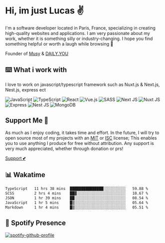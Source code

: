 # Hi, im just Lucas ✌️

I'm a software developer located in Paris, France, specializing in creating high-quality websites and applications. I am very passionate about my work, whether it is something silly or industry-changing. I hope you find something helpful or worth a laugh while browsing 💖

Founder of [Musy](https://musy.app) & [DAILY.YOU](https://daily-you.app)

## ⌨️ What i work with

I love to work on javascript/typescript framework such as Nuxt.js & Next.js, Nest.js, express ect

![JavaScript](https://img.shields.io/badge/javascript-%23323330.svg?style=for-the-badge&logo=javascript&logoColor=%23F7DF1E)
![TypeScript](https://img.shields.io/badge/typescript-%23007ACC.svg?style=for-the-badge&logo=typescript&logoColor=white)
![React](https://img.shields.io/badge/react-%2320232a.svg?style=for-the-badge&logo=react&logoColor=%2361DAFB)
![Vue.js](https://img.shields.io/badge/vuejs-%2335495e.svg?style=for-the-badge&logo=vuedotjs&logoColor=%234FC08D)
![SASS](https://img.shields.io/badge/SASS-hotpink.svg?style=for-the-badge&logo=SASS&logoColor=white)
![Next JS](https://img.shields.io/badge/Next-black?style=for-the-badge&logo=next.js&logoColor=white)
![Nuxt JS](https://img.shields.io/badge/Nuxt-00C58E?style=for-the-badge&logo=nuxt.js&logoColor=white)
![Express](https://img.shields.io/badge/Express-000000?style=for-the-badge&logo=express&logoColor=white)
![Nest JS](https://img.shields.io/badge/Nest-E0234E?style=for-the-badge&logo=nestjs&logoColor=white)
![MongoDB](https://img.shields.io/badge/MongoDB-%234ea94b.svg?style=for-the-badge&logo=mongodb&logoColor=white)


## Support Me 💸
As much as I enjoy coding, it takes time and effort. In the future, I will try to open source most of my projects with an [MIT](https://opensource.org/licenses/MIT) or [ISC](https://opensource.org/licenses/ISC) license; This enables you to use anything I produce for free without attribution.
Any support is very much appreciated, whether through donation or prs!

[Support 💕](https://www.buymeacoffee.com/imjustucas)

## 📊 Wakatime
<!--START_SECTION:waka-->

```txt
TypeScript   11 hrs 38 mins  ███████████████░░░░░░░░░░   59.88 %
SCSS         2 hrs 4 mins    ██▓░░░░░░░░░░░░░░░░░░░░░░   10.67 %
JSON         1 hr 39 mins    ██░░░░░░░░░░░░░░░░░░░░░░░   08.54 %
JavaScript   1 hr 5 mins     █▒░░░░░░░░░░░░░░░░░░░░░░░   05.64 %
Markdown     1 hr 4 mins     █▒░░░░░░░░░░░░░░░░░░░░░░░   05.51 %
```

<!--END_SECTION:waka-->

## 🎵 Spotify Presence

[![spotify-github-profile](https://spotify-github-profile.vercel.app/api/view?uid=zelder175&cover_image=true&theme=novatorem&show_offline=true&background_color=ffffff&bar_color=e3f6fb&bar_color_cover=true)](https://spotify-github-profile.vercel.app/api/view?uid=zelder175&redirect=true)
